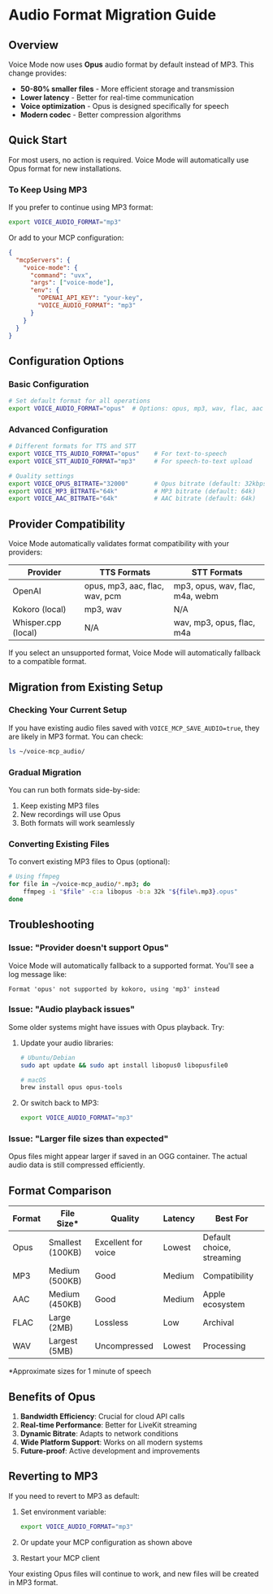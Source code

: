 # Audio Format Migration Guide

## Overview

Voice Mode now uses **Opus** audio format by default instead of MP3. This change provides:

- **50-80% smaller files** - More efficient storage and transmission
- **Lower latency** - Better for real-time communication
- **Voice optimization** - Opus is designed specifically for speech
- **Modern codec** - Better compression algorithms

## Quick Start

For most users, no action is required. Voice Mode will automatically use Opus format for new installations.

### To Keep Using MP3

If you prefer to continue using MP3 format:

```bash
export VOICE_AUDIO_FORMAT="mp3"
```

Or add to your MCP configuration:

```json
{
  "mcpServers": {
    "voice-mode": {
      "command": "uvx",
      "args": ["voice-mode"],
      "env": {
        "OPENAI_API_KEY": "your-key",
        "VOICE_AUDIO_FORMAT": "mp3"
      }
    }
  }
}
```

## Configuration Options

### Basic Configuration

```bash
# Set default format for all operations
export VOICE_AUDIO_FORMAT="opus"  # Options: opus, mp3, wav, flac, aac
```

### Advanced Configuration

```bash
# Different formats for TTS and STT
export VOICE_TTS_AUDIO_FORMAT="opus"    # For text-to-speech
export VOICE_STT_AUDIO_FORMAT="mp3"     # For speech-to-text upload

# Quality settings
export VOICE_OPUS_BITRATE="32000"       # Opus bitrate (default: 32kbps)
export VOICE_MP3_BITRATE="64k"          # MP3 bitrate (default: 64k)
export VOICE_AAC_BITRATE="64k"          # AAC bitrate (default: 64k)
```

## Provider Compatibility

Voice Mode automatically validates format compatibility with your providers:

| Provider | TTS Formats | STT Formats |
|----------|-------------|-------------|
| OpenAI | opus, mp3, aac, flac, wav, pcm | mp3, opus, wav, flac, m4a, webm |
| Kokoro (local) | mp3, wav | N/A |
| Whisper.cpp (local) | N/A | wav, mp3, opus, flac, m4a |

If you select an unsupported format, Voice Mode will automatically fallback to a compatible format.

## Migration from Existing Setup

### Checking Your Current Setup

If you have existing audio files saved with `VOICE_MCP_SAVE_AUDIO=true`, they are likely in MP3 format. You can check:

```bash
ls ~/voice-mcp_audio/
```

### Gradual Migration

You can run both formats side-by-side:

1. Keep existing MP3 files
2. New recordings will use Opus
3. Both formats will work seamlessly

### Converting Existing Files

To convert existing MP3 files to Opus (optional):

```bash
# Using ffmpeg
for file in ~/voice-mcp_audio/*.mp3; do
    ffmpeg -i "$file" -c:a libopus -b:a 32k "${file%.mp3}.opus"
done
```

## Troubleshooting

### Issue: "Provider doesn't support Opus"

Voice Mode will automatically fallback to a supported format. You'll see a log message like:
```
Format 'opus' not supported by kokoro, using 'mp3' instead
```

### Issue: "Audio playback issues"

Some older systems might have issues with Opus playback. Try:

1. Update your audio libraries:
   ```bash
   # Ubuntu/Debian
   sudo apt update && sudo apt install libopus0 libopusfile0
   
   # macOS
   brew install opus opus-tools
   ```

2. Or switch back to MP3:
   ```bash
   export VOICE_AUDIO_FORMAT="mp3"
   ```

### Issue: "Larger file sizes than expected"

Opus files might appear larger if saved in an OGG container. The actual audio data is still compressed efficiently.

## Format Comparison

| Format | File Size* | Quality | Latency | Best For |
|--------|-----------|---------|---------|----------|
| Opus | Smallest (100KB) | Excellent for voice | Lowest | Default choice, streaming |
| MP3 | Medium (500KB) | Good | Medium | Compatibility |
| AAC | Medium (450KB) | Good | Medium | Apple ecosystem |
| FLAC | Large (2MB) | Lossless | Low | Archival |
| WAV | Largest (5MB) | Uncompressed | Lowest | Processing |

*Approximate sizes for 1 minute of speech

## Benefits of Opus

1. **Bandwidth Efficiency**: Crucial for cloud API calls
2. **Real-time Performance**: Better for LiveKit streaming
3. **Dynamic Bitrate**: Adapts to network conditions
4. **Wide Platform Support**: Works on all modern systems
5. **Future-proof**: Active development and improvements

## Reverting to MP3

If you need to revert to MP3 as default:

1. Set environment variable:
   ```bash
   export VOICE_AUDIO_FORMAT="mp3"
   ```

2. Or update your MCP configuration as shown above

3. Restart your MCP client

Your existing Opus files will continue to work, and new files will be created in MP3 format.